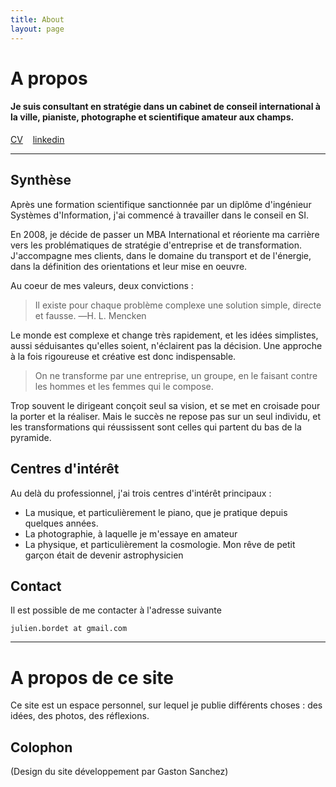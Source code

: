 ```yaml
---
title: About
layout: page
---
```


# A propos

#### Je suis consultant en stratégie dans un cabinet de conseil international à la ville, pianiste, photographe et scientifique amateur aux champs.


<a class="graybutton" href="/about/CV-Julien_Bordet.pdf">CV</a>
&nbsp;&nbsp;
<a class="graybutton" href="https://www.linkedin.com/in/julienbordet" target="_blank">linkedin</a>
<hr/>

## Synthèse

Après une formation scientifique sanctionnée par un diplôme d'ingénieur Systèmes d'Information, j'ai commencé à travailler dans le conseil en SI.

En 2008, je décide de passer un MBA International  et réoriente ma carrière vers les problématiques de stratégie d'entreprise et de transformation. J'accompagne mes clients, dans le domaine du transport et de l'énergie, dans la définition des orientations et leur mise en oeuvre.

Au coeur de mes valeurs, deux convictions :

> Il existe pour chaque problème complexe une solution simple, directe et fausse.
―H. L. Mencken

Le monde est complexe et change très rapidement, et les idées simplistes, aussi séduisantes qu'elles soient, n'éclairent pas la décision. Une approche à la fois rigoureuse et créative est donc indispensable.

> On ne transforme par une entreprise, un groupe, en le faisant contre les hommes et les femmes qui le compose.

Trop souvent le dirigeant conçoit seul sa vision, et se met en croisade pour la porter et la réaliser. Mais le succès ne repose pas sur un seul individu, et les transformations qui réussissent sont celles qui partent du bas de la pyramide.

## Centres d'intérêt

Au delà du professionnel, j'ai trois centres d'intérêt principaux :
 
- La musique, et particulièrement le piano, que je pratique depuis quelques années.
- La photographie, à laquelle je m'essaye en amateur
- La physique, et particulièrement la cosmologie. Mon rêve de petit garçon était de devenir astrophysicien

## Contact

Il est possible de me contacter à l'adresse suivante 

```julien.bordet at gmail.com```

<hr>

# A propos de ce site

Ce site est un espace personnel, sur lequel je publie différents choses : des idées, des photos, des réflexions.

## Colophon

(Design du site développement par Gaston Sanchez)
